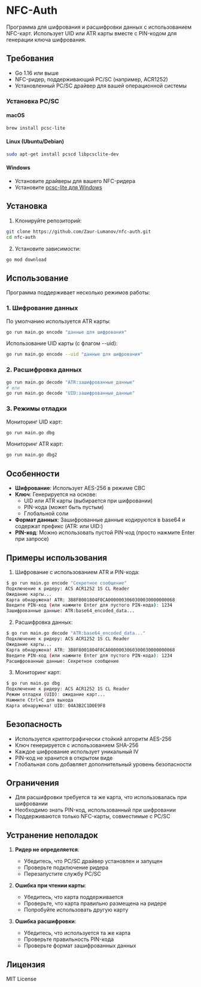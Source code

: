 # NFC-Auth

Программа для шифрования и расшифровки данных с использованием NFC-карт. Использует UID или ATR карты вместе с PIN-кодом для генерации ключа шифрования.

## Требования

- Go 1.16 или выше
- NFC-ридер, поддерживающий PC/SC (например, ACR1252)
- Установленный PC/SC драйвер для вашей операционной системы

### Установка PC/SC

#### macOS
```bash
brew install pcsc-lite
```

#### Linux (Ubuntu/Debian)
```bash
sudo apt-get install pcscd libpcsclite-dev
```

#### Windows
- Установите драйверы для вашего NFC-ридера
- Установите [pcsc-lite для Windows](https://github.com/LudovicRousseau/pcsclite/releases)

## Установка

1. Клонируйте репозиторий:
```bash
git clone https://github.com/Zaur-Lumanov/nfc-auth.git
cd nfc-auth
```

2. Установите зависимости:
```bash
go mod download
```

## Использование

Программа поддерживает несколько режимов работы:

### 1. Шифрование данных

По умолчанию используется ATR карты:
```bash
go run main.go encode "данные для шифрования"
```

Использование UID карты (с флагом --uid):
```bash
go run main.go encode --uid "данные для шифрования"
```

### 2. Расшифровка данных

```bash
go run main.go decode "ATR:зашифрованные_данные"
# или
go run main.go decode "UID:зашифрованные_данные"
```

### 3. Режимы отладки

Мониторинг UID карт:
```bash
go run main.go dbg
```

Мониторинг ATR карт:
```bash
go run main.go dbg2
```

## Особенности

- **Шифрование**: Использует AES-256 в режиме CBC
- **Ключ**: Генерируется на основе:
  - UID или ATR карты (выбирается при шифровании)
  - PIN-кода (может быть пустым)
  - Глобальной соли
- **Формат данных**: Зашифрованные данные кодируются в base64 и содержат префикс (ATR: или UID:)
- **PIN-код**: Можно использовать пустой PIN-код (просто нажмите Enter при запросе)

## Примеры использования

1. Шифрование с использованием ATR и PIN-кода:
```bash
$ go run main.go encode "Секретное сообщение"
Подключение к ридеру: ACS ACR1252 1S CL Reader
Ожидание карты...
Карта обнаружена! ATR: 3B8F8001804F0CA0000003060300030000000068
Введите PIN-код (или нажмите Enter для пустого PIN-кода): 1234
Зашифрованные данные: ATR:base64_encoded_data...
```

2. Расшифровка данных:
```bash
$ go run main.go decode "ATR:base64_encoded_data..."
Подключение к ридеру: ACS ACR1252 1S CL Reader
Ожидание карты...
Карта обнаружена! ATR: 3B8F8001804F0CA0000003060300030000000068
Введите PIN-код (или нажмите Enter для пустого PIN-кода): 1234
Расшифрованные данные: Секретное сообщение
```

3. Мониторинг карт:
```bash
$ go run main.go dbg
Подключение к ридеру: ACS ACR1252 1S CL Reader
Режим отладки (UID): ожидание карт...
Нажмите Ctrl+C для выхода
Карта обнаружена! UID: 04A3B2C1D0E9F8
```

## Безопасность

- Используется криптографически стойкий алгоритм AES-256
- Ключ генерируется с использованием SHA-256
- Каждое шифрование использует уникальный IV
- PIN-код не хранится в открытом виде
- Глобальная соль добавляет дополнительный уровень безопасности

## Ограничения

- Для расшифровки требуется та же карта, что использовалась при шифровании
- Необходимо знать PIN-код, использованный при шифровании
- Поддерживаются только NFC-карты, совместимые с PC/SC

## Устранение неполадок

1. **Ридер не определяется**:
   - Убедитесь, что PC/SC драйвер установлен и запущен
   - Проверьте подключение ридера
   - Перезапустите службу PC/SC

2. **Ошибка при чтении карты**:
   - Убедитесь, что карта поддерживается
   - Проверьте, что карта правильно размещена на ридере
   - Попробуйте использовать другую карту

3. **Ошибка расшифровки**:
   - Убедитесь, что используется та же карта
   - Проверьте правильность PIN-кода
   - Проверьте формат зашифрованных данных

## Лицензия

MIT License 